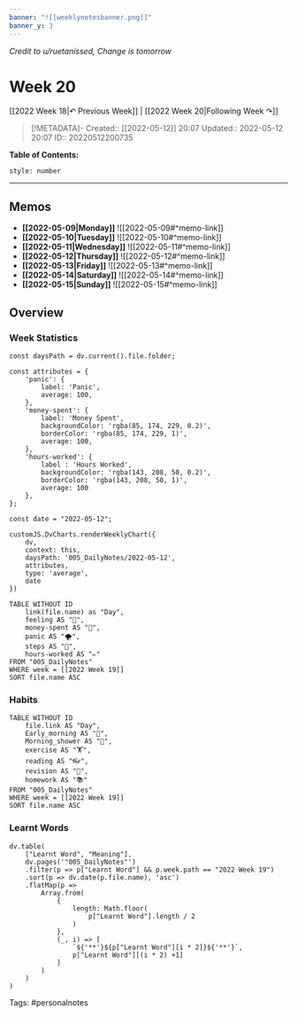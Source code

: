 ```yaml
---
banner: "![[weeklynotesbanner.png]]"
banner_y: 3
---
```

*Credit to u/ruetanissed, Change is tomorrow*

# Week 20

[[2022 Week 18|↶ Previous Week]] | [[2022 Week 20|Following Week ↷]]

> [!METADATA]-
> Created:: [[2022-05-12]] 20:07
> Updated:: 2022-05-12 20:07
> ID:: 20220512200735

**Table of Contents:**
```toc
style: number
```

___

## Memos
- **[[2022-05-09|Monday]]**
	![[2022-05-09#^memo-link]]
- **[[2022-05-10|Tuesday]]**
	![[2022-05-10#^memo-link]]
- **[[2022-05-11|Wednesday]]**
	![[2022-05-11#^memo-link]]
- **[[2022-05-12|Thursday]]**
	![[2022-05-12#^memo-link]]
- **[[2022-05-13|Friday]]**
	![[2022-05-13#^memo-link]]
- **[[2022-05-14|Saturday]]**
	![[2022-05-14#^memo-link]]
- **[[2022-05-15|Sunday]]**
	![[2022-05-15#^memo-link]]

## Overview
### Week Statistics
```dataviewjs
const daysPath = dv.current().file.folder;

const attributes = {
	'panic': {
		label: 'Panic',
		average: 100,
	},
	'money-spent': {
		label: 'Money Spent',
		backgroundColor: 'rgba(85, 174, 229, 0.2)',
		borderColor: 'rgba(85, 174, 229, 1)',
		average: 100,
	},
	'hours-worked': {
		label : 'Hours Worked',
		backgroundColor: 'rgba(143, 208, 50, 0.2)',
		borderColor: 'rgba(143, 208, 50, 1)',
		average: 100
	},
};

const date = "2022-05-12";

customJS.DvCharts.renderWeeklyChart({
	dv,
	context: this,
	daysPath: '005_DailyNotes/2022-05-12',
	attributes,
	type: 'average',
	date
})
```

```dataview
TABLE WITHOUT ID
	link(file.name) as "Day",
	feeling AS "💭",
	money-spent AS "💸",
	panic AS "🌪️",
	steps AS "👣",
	hours-worked AS "✏️"
FROM "005_DailyNotes"
WHERE week = [[2022 Week 19]]
SORT file.name ASC
```

### Habits
```dataview
TABLE WITHOUT ID
	file.link AS "Day",
	Early_morning AS "🌅",
	Morning_shower AS "🚿",
	exercise AS "🏋️",
	reading AS "👓",
	revision AS "🔁",
	homework AS "📚"
FROM "005_DailyNotes"
WHERE week = [[2022 Week 19]]
SORT file.name ASC
```

### Learnt Words
```dataviewjs
dv.table(
	["Learnt Word", "Meaning"],
	dv.pages('"005_DailyNotes"')
	.filter(p => p["Learnt Word"] && p.week.path == "2022 Week 19")
	.sort(p => dv.date(p.file.name), 'asc')
	.flatMap(p =>
		Array.from(
			{
				length: Math.floor(
					p["Learnt Word"].length / 2
				)
			},
			(_, i) => [
				`${'**'}${p["Learnt Word"][i * 2]}${'**'}`,
				p["Learnt Word"][(i * 2) +1]
			]
		)
	)
)
```




Tags: #personalnotes 

